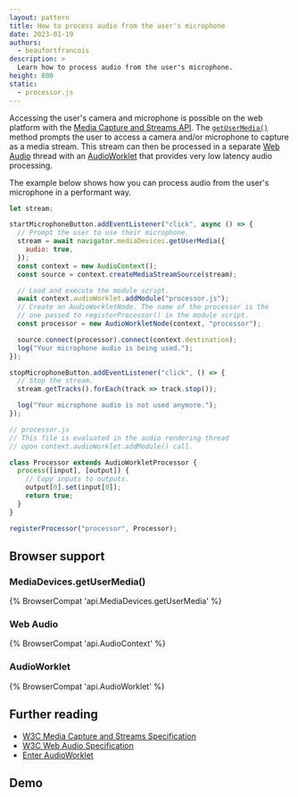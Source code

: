 ```yaml
---
layout: pattern
title: How to process audio from the user's microphone
date: 2023-01-19
authors:
  - beaufortfrancois
description: >
  Learn how to process audio from the user's microphone.
height: 800
static:
  - processor.js
---
```


Accessing the user's camera and microphone is possible on the web platform with the [Media Capture and Streams API](https://www.w3.org/TR/mediacapture-streams/). The [`getUserMedia()`](https://developer.mozilla.org/docs/Web/API/MediaDevices/getUserMedia) method prompts the user to access a camera and/or microphone to capture as a media stream. This stream can then be processed in a separate [Web Audio](https://developer.mozilla.org/docs/Web/API/Web_Audio_API) thread with an [AudioWorklet](https://developer.mozilla.org/docs/Web/API/AudioWorklet) that provides very low latency audio processing.

The example below shows how you can process audio from the user's microphone in a performant way.

```js
let stream;

startMicrophoneButton.addEventListener("click", async () => {
  // Prompt the user to use their microphone.
  stream = await navigator.mediaDevices.getUserMedia({
    audio: true,
  });
  const context = new AudioContext();
  const source = context.createMediaStreamSource(stream);

  // Load and execute the module script.
  await context.audioWorklet.addModule("processor.js");
  // Create an AudioWorkletNode. The name of the processor is the
  // one passed to registerProcessor() in the module script.
  const processor = new AudioWorkletNode(context, "processor");

  source.connect(processor).connect(context.destination);
  log("Your microphone audio is being used.");
});

stopMicrophoneButton.addEventListener("click", () => {
  // Stop the stream.
  stream.getTracks().forEach(track => track.stop());

  log("Your microphone audio is not used anymore.");
});
```

```js
// processor.js
// This file is evaluated in the audio rendering thread
// upon context.audioWorklet.addModule() call.

class Processor extends AudioWorkletProcessor {
  process([input], [output]) {
    // Copy inputs to outputs.
    output[0].set(input[0]);
    return true;
  }
}

registerProcessor("processor", Processor);
```

## Browser support

### MediaDevices.getUserMedia()

{% BrowserCompat 'api.MediaDevices.getUserMedia' %}

### Web Audio

{% BrowserCompat 'api.AudioContext' %}

### AudioWorklet

{% BrowserCompat 'api.AudioWorklet' %}

## Further reading

- [W3C Media Capture and Streams Specification](https://www.w3.org/TR/mediacapture-streams/)
- [W3C Web Audio Specification](https://webaudio.github.io/web-audio-api/)
- [Enter AudioWorklet](https://developer.chrome.com/blog/audio-worklet/)

## Demo

